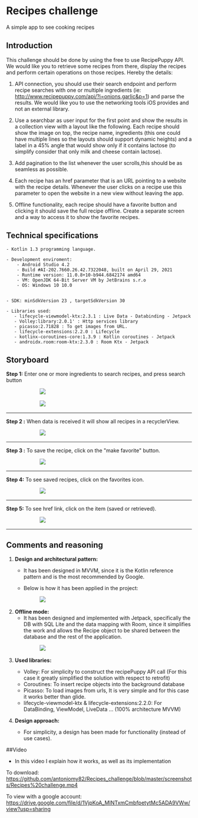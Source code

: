 # Recipes challenge
A simple app to see cooking recipes

##  Introduction
This challenge should be done by using the free to use RecipePuppy API. We would like you to retrieve some recipes from there, display the recipes and perform certain operations on those recipes. Hereby the details:

1. API connection, you should use their search endpoint and perform recipe searches with one or multiple ingredients (ie: http://www.recipepuppy.com/api/?i=onions,garlic&p=1) and parse the results. We would like you to use the networking tools iOS provides and not an external library.

2. Use a searchbar as user input for the first point and show the results in a collection view with a layout like the following. Each recipe should show the image on top, the recipe name, ingredients (this one could have multiple lines so the layouts should support dynamic heights) and a label in a 45% angle that would show only if it contains lactose (to simplify consider that only milk and cheese contain lactose).

3. Add pagination to the list whenever the user scrolls,this should be as seamless as possible.

4. Each recipe has an href parameter that is an URL pointing to a website with the recipe details. Whenever the user clicks on a recipe use this parameter to open the website in a new view without leaving the app.

5. Offline functionality, each recipe should have a favorite button and clicking it should save the full recipe offline. Create a separate screen and a way to access it to show the favorite recipes.

## Technical specifications


	- Kotlin 1.3 programming language.
	
	- Development enviroment:
	    - Android Studio 4.2
	    - Build #AI-202.7660.26.42.7322048, built on April 29, 2021
        - Runtime version: 11.0.8+10-b944.6842174 amd64
        - VM: OpenJDK 64-Bit Server VM by JetBrains s.r.o
        - OS: Windows 10 10.0
        
		
	- SDK: minSdkVersion 23 , targetSdkVersion 30
	
	- Libraries used:
       - lifecycle-viewmodel-ktx:2.3.1 : Live Data - Databinding - Jetpack 
       - Volley:library:2.0.1' : Http services library
       - picasso:2.71828 : To get images from URL.
       - lifecycle-extensions:2.2.0 : Lifecycle
       - kotlinx-coroutines-core:1.3.9 : Kotlin coroutines - Jetpack 
       - androidx.room:room-ktx:2.3.0 : Room Ktx - Jetpack

## Storyboard

**Step 1:** Enter one or more ingredients to search recipes, and press search button

&nbsp; &nbsp; &nbsp; &nbsp; &nbsp; &nbsp; &nbsp; &nbsp; &nbsp; &nbsp; &nbsp; &nbsp;<img src=https://github.com/antoniomy82/Recipes_challenge/blob/master/screenshots/01_home.PNG>

&nbsp; &nbsp; &nbsp; &nbsp; &nbsp; &nbsp; &nbsp; &nbsp; &nbsp; &nbsp; &nbsp; &nbsp;<img src=https://github.com/antoniomy82/Recipes_challenge/blob/master/screenshots/02_home.PNG>

***
**Step 2 :** When data is received it will show all recipes in a recyclerView. &nbsp;

&nbsp; &nbsp; &nbsp; &nbsp; &nbsp; &nbsp; &nbsp; &nbsp; &nbsp; &nbsp; &nbsp; &nbsp;<img src=https://github.com/antoniomy82/Recipes_challenge/blob/master/screenshots/03_home.PNG>

***

**Step 3 :** To save the recipe, click on the "make favorite" button.

&nbsp; &nbsp; &nbsp; &nbsp; &nbsp; &nbsp; &nbsp; &nbsp; &nbsp; &nbsp; &nbsp; &nbsp;<img src=https://github.com/antoniomy82/Recipes_challenge/blob/master/screenshots/04_home.PNG>

***
**Step 4:** To see saved recipes, click on the favorites icon. &nbsp;

&nbsp; &nbsp; &nbsp; &nbsp; &nbsp; &nbsp; &nbsp; &nbsp; &nbsp; &nbsp; &nbsp; &nbsp;<img src=https://github.com/antoniomy82/Recipes_challenge/blob/master/screenshots/05_saved_recipes.PNG>
***

**Step 5:** To see href link, click on the item (saved or retrieved).

&nbsp; &nbsp; &nbsp; &nbsp; &nbsp; &nbsp; &nbsp; &nbsp; &nbsp; &nbsp; &nbsp; &nbsp;<img src=https://github.com/antoniomy82/Recipes_challenge/blob/master/screenshots/06_href_to_web.PNG>

***


##  Comments and reasoning

1. **Design and architectural pattern:**

	- It has been designed in MVVM, since it is the Kotlin reference pattern and is the most recommended by Google.

	- Below is how it has been applied in the project:

&nbsp; &nbsp; &nbsp; &nbsp; &nbsp; &nbsp; &nbsp; &nbsp; &nbsp; &nbsp; &nbsp; &nbsp;<img src=https://github.com/antoniomy82/Recipes_challenge/blob/master/screenshots/00_mvvm.png>

2. **Offline mode:**
	- It has been designed and implemented with Jetpack, specifically the DB with SQL Lite and the data mapping with Room, since it simplifies the work and allows the Recipe object to be shared between the database and the rest of the application.

&nbsp; &nbsp; &nbsp; &nbsp; &nbsp; &nbsp; &nbsp; &nbsp; &nbsp; &nbsp; &nbsp; &nbsp;<img src=https://github.com/antoniomy82/Recipes_challenge/blob/master/screenshots/07_room.PNG>

3. **Used libraries:**
  	- Volley: For simplicity to construct the recipePuppy API call (For this case it greatly simplified the solution with respect to retrofit)
 	- Coroutines: To insert recipe objects into the background database
 	- Picasso: To load images from urls, It is very simple and for this case it works better than glide.
  	- lifecycle-viewmodel-ktx & lifecycle-extensions:2.2.0: For DataBinding, ViewModel, LiveData ... (100% architecture MVVM)

4. **Design approach:**
  	- For simplicity, a design has been made for functionality (instead of use cases).

##Video
- In this video I explain how it works, as well as its implementation

To download:
https://github.com/antoniomy82/Recipes_challenge/blob/master/screenshots/Recipes%20challenge.mp4

To view with a google account:
https://drive.google.com/file/d/1VjpKoA_MINTxmCmbfpetytMc5ADA9VWw/view?usp=sharing

